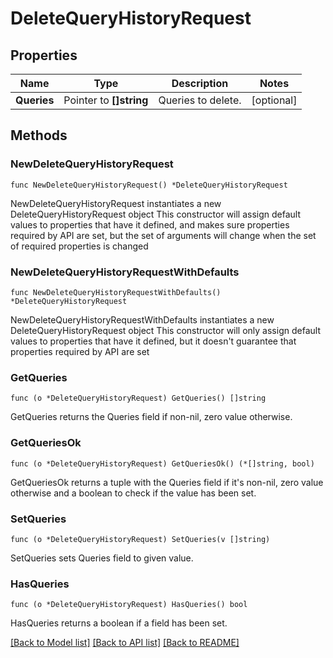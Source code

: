 # DeleteQueryHistoryRequest

## Properties

Name | Type | Description | Notes
------------ | ------------- | ------------- | -------------
**Queries** | Pointer to **[]string** | Queries to delete. | [optional] 

## Methods

### NewDeleteQueryHistoryRequest

`func NewDeleteQueryHistoryRequest() *DeleteQueryHistoryRequest`

NewDeleteQueryHistoryRequest instantiates a new DeleteQueryHistoryRequest object
This constructor will assign default values to properties that have it defined,
and makes sure properties required by API are set, but the set of arguments
will change when the set of required properties is changed

### NewDeleteQueryHistoryRequestWithDefaults

`func NewDeleteQueryHistoryRequestWithDefaults() *DeleteQueryHistoryRequest`

NewDeleteQueryHistoryRequestWithDefaults instantiates a new DeleteQueryHistoryRequest object
This constructor will only assign default values to properties that have it defined,
but it doesn't guarantee that properties required by API are set

### GetQueries

`func (o *DeleteQueryHistoryRequest) GetQueries() []string`

GetQueries returns the Queries field if non-nil, zero value otherwise.

### GetQueriesOk

`func (o *DeleteQueryHistoryRequest) GetQueriesOk() (*[]string, bool)`

GetQueriesOk returns a tuple with the Queries field if it's non-nil, zero value otherwise
and a boolean to check if the value has been set.

### SetQueries

`func (o *DeleteQueryHistoryRequest) SetQueries(v []string)`

SetQueries sets Queries field to given value.

### HasQueries

`func (o *DeleteQueryHistoryRequest) HasQueries() bool`

HasQueries returns a boolean if a field has been set.


[[Back to Model list]](../README.md#documentation-for-models) [[Back to API list]](../README.md#documentation-for-api-endpoints) [[Back to README]](../README.md)


